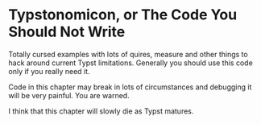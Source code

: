#  Typstonomicon, or The Code You Should Not Write

Totally cursed examples with lots of quires, measure and other things to hack
around current Typst limitations. Generally you should use this code only if
you really need it.

Code in this chapter may break in lots of circumstances and debugging it will
be very painful. You are warned.

I think that this chapter will slowly die as Typst matures.

